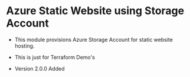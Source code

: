# Azure Static Website using Storage Account
- This module provisions Azure Storage Account for static website hosting.
- This is just for Terraform Demo's

- Version 2.0.0 Added


